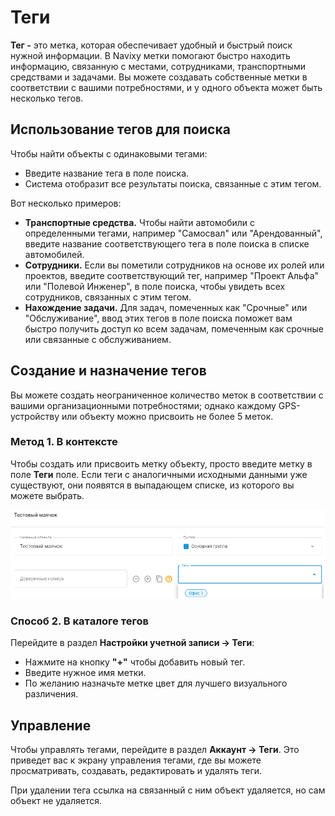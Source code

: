 # Теги

**Тег -** это метка, которая обеспечивает удобный и быстрый поиск нужной информации. В Navixy метки помогают быстро находить информацию, связанную с местами, сотрудниками, транспортными средствами и задачами. Вы можете создавать собственные метки в соответствии с вашими потребностями, и у одного объекта может быть несколько тегов.

## Использование тегов для поиска

Чтобы найти объекты с одинаковыми тегами:

- Введите название тега в поле поиска.
- Система отобразит все результаты поиска, связанные с этим тегом.

Вот несколько примеров:

- **Транспортные средства.** Чтобы найти автомобили с определенными тегами, например "Самосвал" или "Арендованный", введите название соответствующего тега в поле поиска в списке автомобилей.
- **Сотрудники.** Если вы пометили сотрудников на основе их ролей или проектов, введите соответствующий тег, например "Проект Альфа" или "Полевой Инженер", в поле поиска, чтобы увидеть всех сотрудников, связанных с этим тегом.
- **Нахождение задачи.** Для задач, помеченных как "Срочные" или "Обслуживание", ввод этих тегов в поле поиска поможет вам быстро получить доступ ко всем задачам, помеченным как срочные или связанные с обслуживанием.

## Создание и назначение тегов

Вы можете создать неограниченное количество меток в соответствии с вашими организационными потребностями; однако каждому GPS-устройству или объекту можно присвоить не более 5 меток.

### Метод 1. В контексте

Чтобы создать или присвоить метку объекту, просто введите метку в поле **Теги** поле. Если теги с аналогичными исходными данными уже существуют, они появятся в выпадающем списке, из которого вы можете выбрать.

![image-20241030-073654.png](attachments/image-20241030-073654.png)

### Способ 2. В каталоге тегов

Перейдите в раздел **Настройки учетной записи → Теги**:

- Нажмите на кнопку **"+"** чтобы добавить новый тег.
- Введите нужное имя метки.
- По желанию назначьте метке цвет для лучшего визуального различения.

## Управление

Чтобы управлять тегами, перейдите в раздел **Аккаунт → Теги**. Это приведет вас к экрану управления тегами, где вы можете просматривать, создавать, редактировать и удалять теги.

При удалении тега ссылка на связанный с ним объект удаляется, но сам объект не удаляется.